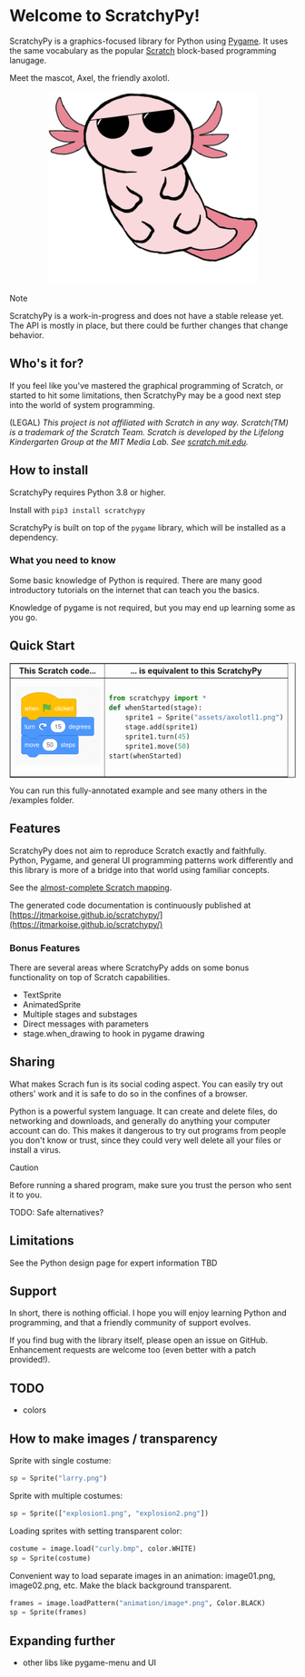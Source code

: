 # Welcome to ScratchyPy!
ScratchyPy is a graphics-focused library for Python using [Pygame](https://www.pygame.org).
It uses the same vocabulary as the popular [Scratch](https://scratch.mit.edu) block-based programming lanugage.

Meet the mascot, Axel, the friendly axolotl.

<center>

![logo image](https://raw.githubusercontent.com/jtmarkoise/scratchypy/1d8230349054a9015fa2be823813872e7f90284f/examples/assets/axolotl1.png)

</center>

> [!NOTE]
> ScratchyPy is a work-in-progress and does not have a stable release yet. 
> The API is mostly in place, but there could be further changes that change 
> behavior.

## Who's it for?
If you feel like you've mastered the graphical programming of Scratch, or started to hit some limitations, then ScratchyPy may be a good next step into the world of system programming.

(LEGAL) *This project is not affiliated with Scratch in any way.  Scratch(TM) is a trademark of the Scratch Team.  Scratch is developed by the Lifelong Kindergarten Group at the MIT Media Lab. See [scratch.mit.edu](http://scratch.mit.edu).*

## How to install
ScratchyPy requires Python 3.8 or higher.

Install with `pip3 install scratchypy`

ScratchyPy is built on top of the `pygame` library, which will be installed as a dependency.

### What you need to know
Some basic knowledge of Python is required.  There are many good introductory tutorials on the internet that can teach you the basics.

Knowledge of pygame is not required, but you may end up learning some as you go.  

## Quick Start

<table border="1">
<tr><th> This Scratch code... </th><th>... is equivalent to this ScratchyPy</th></tr>
<tr><td>

![scratch block image](https://raw.githubusercontent.com/jtmarkoise/scratchypy/1d8230349054a9015fa2be823813872e7f90284f/doc/img/quickstart-scratch.png)

</td><td>

```python
from scratchypy import *
def whenStarted(stage):
    sprite1 = Sprite("assets/axolotl1.png")
    stage.add(sprite1)
    sprite1.turn(45)
    sprite1.move(50)
start(whenStarted)
```

</td></tr>
</table>

You can run this fully-annotated example and see many others in the /examples folder.


## Features
ScratchyPy does not aim to reproduce Scratch exactly and faithfully.  Python, Pygame, and general UI programming patterns work differently and this library is more of a bridge into that world using familiar concepts.

See the [almost-complete Scratch mapping](https://github.com/jtmarkoise/scratchypy/blob/1d8230349054a9015fa2be823813872e7f90284f/doc/api.md).

The generated code documentation is continuously published at [https://jtmarkoise.github.io/scratchypy/](https://jtmarkoise.github.io/scratchypy/)

### Bonus Features
There are several areas where ScratchyPy adds on some bonus functionality on top of Scratch capabilities.
- TextSprite
- AnimatedSprite
- Multiple stages and substages
- Direct messages with parameters
- stage.when_drawing to hook in pygame drawing

## Sharing
What makes Scrach fun is its social coding aspect.  You can easily try out others' work and it is safe to do so in the confines of a browser.

Python is a powerful system language.  It can create and delete files, do networking and downloads, and generally do anything your computer account can do.  This makes it dangerous to try out programs from people you don't know or trust, since they could very well delete all your files or install a virus.  
> [!CAUTION]
> Before running a shared program, make sure you trust the person who sent it to you.

TODO: Safe alternatives?

## Limitations
See the Python design page for expert information TBD

## Support
In short, there is nothing official.  I hope you will enjoy learning Python
and programming, and that a friendly community of support evolves.

If you find bug with the library itself, please open an issue on GitHub.
Enhancement requests are welcome too (even better with a patch provided!).

## TODO
- colors

## How to make images / transparency

Sprite with single costume:

```python
sp = Sprite("larry.png")
```

Sprite with multiple costumes:

```python
sp = Sprite(["explosion1.png", "explosion2.png"])
```

Loading sprites with setting transparent color:

```python
costume = image.load("curly.bmp", color.WHITE)
sp = Sprite(costume)
```

Convenient way to load separate images in an animation: image01.png, image02.png, etc.  Make the black background transparent.

```python
frames = image.loadPattern("animation/image*.png", Color.BLACK)
sp = Sprite(frames)
```

## Expanding further
- other libs like pygame-menu and UI
